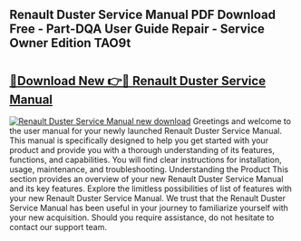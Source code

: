 ## Renault Duster Service Manual PDF Download Free - Part-DQA User Guide Repair - Service Owner Edition TAO9t

# <h2><a href="http://cf2476.oget.top/?id=Renault+Duster+Service+Manual">🔗Download New 👉🔴 Renault Duster Service Manual</a></h2>

[![Renault Duster Service Manual new download](https://i.imgur.com/5g1atiW.png)](http://cf2476.oget.top/?id=Renault+Duster+Service+Manual)
Greetings and welcome to the user manual for your newly launched Renault Duster Service Manual. This manual is specifically designed to help you get started with your product and provide you with a thorough understanding of its features, functions, and capabilities. You will find clear instructions for installation, usage, maintenance, and troubleshooting. Understanding the Product This section provides an overview of your new Renault Duster Service Manual and its key features. Explore the limitless possibilities of list of features with your new Renault Duster Service Manual. We trust that the Renault Duster Service Manual has been useful in your journey to familiarize yourself with your new acquisition. Should you require assistance, do not hesitate to contact our support team.
